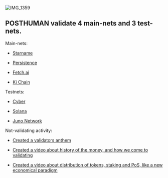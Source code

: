 ![IMG_1359](https://user-images.githubusercontent.com/38581319/121065657-4b437c80-c7c9-11eb-9be3-c88ae27a4e51.PNG)

## POSTHUMAN validate 4 main-nets and 3 test-nets.

Main-nets: <br />

- [Starname](https://www.mintscan.io/starname/validators/starvaloper1euslp8c2qadgs6jy6klwv6f332mj426qje6vsn)

- [Persistence](https://www.mintscan.io/persistence/validators/persistencevaloper10sc98vt6saux8asexnsp2hgvkgmjmful8w5cuw)

- [Fetch.ai](https://www.mintscan.io/fetchai/validators/fetchvaloper1y02hlwucl6csz4z02ksn46gzdkmref927l4mug)

- [Ki Chain](https://blockchain.ki/validator/kivaloper1g2sr6x8hrtwwsaaqu8p8r7dzdfugdcsal08gq8)

Testnets: <br />

- [Cyber](https://cyber.page/network/euler/hero/cybervaloper1ccvpcq9ffy0qd2ca8nmmpzfamtyjfc9zhhua7q)

- [Solana](https://www.validators.app/validators/testnet/HZX4MWsSDzRerGuV6kgtj5sGM3dcX9doaiN7qr5y9MAw?locale=en&order=score&refresh=)

- [Juno Network](https://testnet.juno.aneka.io/validators/junovaloper1sxa5wu7d5p992nxq5teh0r0lzsecmz3ukhlgla)

Not-validating activity: <br />

- [Created a validators anthem](https://youtu.be/a90VyAxoGyY)

- [Created a video about history of the money, and how we come to validating](https://youtu.be/Etp1EAf7Vzw)

- [Created a video about distribution of tokens, staking and PoS, like a new economical paradigm](https://youtu.be/YcpUKRBHvp0)
